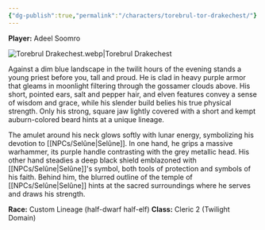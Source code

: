 ```yaml
---
{"dg-publish":true,"permalink":"/characters/torebrul-tor-drakechest/"}
---
```


**Player:** Adeel Soomro

![Torebrul Drakechest.webp|Torebrul Drakechest](/img/user/Assets/Torebrul%20Drakechest.webp)

Against a dim blue landscape in the twilit hours of the evening stands a young priest before you, tall and proud. He is clad in heavy purple armor that gleams in moonlight filtering through the gossamer clouds above. His short, pointed ears, salt and pepper hair, and elven features convey a sense of wisdom and grace, while his slender build belies his true physical strength. Only his strong, square jaw lightly covered with a short and kempt auburn-colored beard hints at a unique lineage.

The amulet around his neck glows softly with lunar energy, symbolizing his devotion to [[NPCs/Selûne\|Selûne]]. In one hand, he grips a massive warhammer, its purple handle contrasting with the grey metallic head. His other hand steadies a deep black shield emblazoned with [[NPCs/Selûne\|Selûne]]'s symbol, both tools of protection and symbols of his faith. Behind him, the blurred outline of the temple of [[NPCs/Selûne\|Selûne]] hints at the sacred surroundings where he serves and draws his strength.

**Race:** Custom Lineage (half-dwarf half-elf)
**Class:** Cleric 2 (Twilight Domain)
